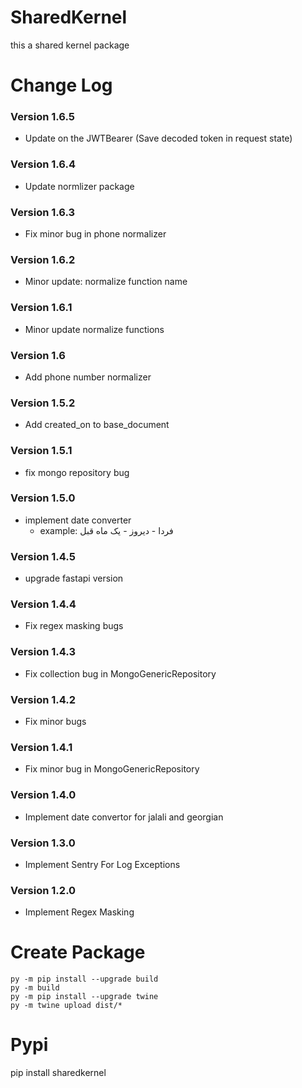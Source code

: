 # SharedKernel
this a shared kernel package

# Change Log
### Version 1.6.5
- Update on the JWTBearer (Save decoded token in request state)
### Version 1.6.4
- Update normlizer package
### Version 1.6.3
- Fix minor bug in phone normalizer
### Version 1.6.2
- Minor update: normalize function name
### Version 1.6.1
- Minor update normalize functions
### Version 1.6
- Add phone number normalizer
### Version 1.5.2
- Add created_on to base_document
### Version 1.5.1
- fix mongo repository bug
### Version 1.5.0
- implement date converter
  -  example: فردا - دیروز - یک ماه قبل
### Version 1.4.5
- upgrade fastapi version
### Version 1.4.4
- Fix regex masking bugs
### Version 1.4.3
- Fix collection bug in MongoGenericRepository
### Version 1.4.2
- Fix minor bugs
### Version 1.4.1
- Fix minor bug in MongoGenericRepository
### Version 1.4.0
- Implement date convertor for jalali and georgian
### Version 1.3.0
- Implement Sentry For Log Exceptions
### Version 1.2.0
- Implement Regex Masking
# Create Package
    py -m pip install --upgrade build
    py -m build
    py -m pip install --upgrade twine
    py -m twine upload dist/*

# Pypi
pip install sharedkernel
